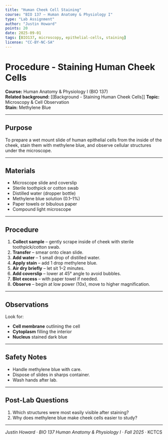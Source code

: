 ```yaml
---
title: "Human Cheek Cell Staining"
course: "BIO 137 – Human Anatomy & Physiology I"
type: "Lab Assignment"
author: "Justin Howard"
points: 20
date: 2025-09-01
tags: [BIO137, microscopy, epithelial-cells, staining]
license: "CC-BY-NC-SA"
---
```


# Procedure - Staining Human Cheek Cells

**Course:** Human Anatomy & Physiology I (BIO 137)  
**Related background:** [[Background - Staining Human Cheek Cells]]
**Topic:** Microscopy & Cell Observation  
**Stain:** Methylene Blue  

---

## Purpose
To prepare a wet mount slide of human epithelial cells from the inside of the cheek, stain them with methylene blue, and observe cellular structures under the microscope.  

---

## Materials
- Microscope slide and coverslip  
- Sterile toothpick or cotton swab  
- Distilled water (dropper bottle)  
- Methylene blue solution (0.1–1%)  
- Paper towels or bibulous paper  
- Compound light microscope  

---

## Procedure
1. **Collect sample** – gently scrape inside of cheek with sterile toothpick/cotton swab.  
2. **Transfer** – smear onto clean slide.  
3. **Add water** – 1 small drop of distilled water.  
4. **Apply stain** – add 1 drop methylene blue.  
5. **Air dry briefly** – let sit 1–2 minutes.  
6. **Add coverslip** – lower at 45° angle to avoid bubbles.  
7. **Blot excess** – with paper towel if needed.  
8. **Observe** – begin at low power (10x), move to higher magnification.  

---

## Observations
Look for:  
- **Cell membrane** outlining the cell  
- **Cytoplasm** filling the interior  
- **Nucleus** stained dark blue  

---

## Safety Notes
- Handle methylene blue with care.  
- Dispose of slides in sharps container.  
- Wash hands after lab.  

---

## Post-Lab Questions
1. Which structures were most easily visible after staining?  
2. Why does methylene blue make cheek cells easier to study?  


---

*Justin Howard · BIO 137 Human Anatomy & Physiology I · Fall 2025* · KCTCS 
